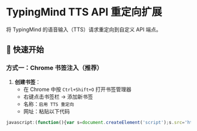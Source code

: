 # TypingMind TTS API 重定向扩展

将 TypingMind 的语音输入（TTS）请求重定向到自定义 API 端点。

## 🚀 快速开始

### 方式一：Chrome 书签注入（推荐）

1. **创建书签**：
   - 在 Chrome 中按 `Ctrl+Shift+O` 打开书签管理器
   - 右键点击书签栏 → 添加新书签
   - 名称：`启用 TTS 重定向`
   - 网址：粘贴以下代码

```javascript
javascript:(function(){var s=document.createElement('script');s.src='https://zefanhu.github.io/typingmind-extension/loader.js?t='+Date.now();document.head.appendChild(s);})();
